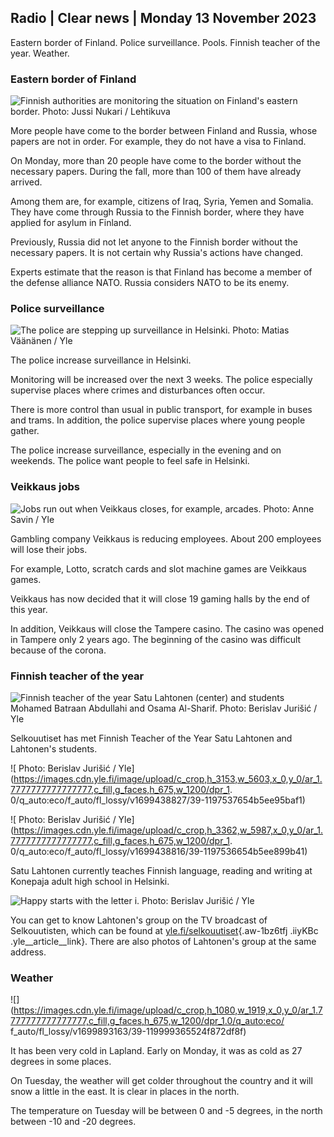 ## Radio \| Clear news \| Monday 13 November 2023

Eastern border of Finland. Police surveillance. Pools. Finnish teacher of the year. Weather.

### Eastern border of Finland

![Finnish authorities are monitoring the situation on Finland's eastern border. Photo: Jussi Nukari / Lehtikuva](https://images.cdn.yle.fi/image/upload/c_crop,h_2880,w_5120,x_0,y_171/ar_1.7777777777777777,c_fill,g_faces,h_675,w_1200/dpr_1.0/q_auto:eco/f_auto/fl_lossy/v1699859472/39-11996406551cb5a3d93a)

More people have come to the border between Finland and Russia, whose papers are not in order. For example, they do not have a visa to Finland.

On Monday, more than 20 people have come to the border without the necessary papers. During the fall, more than 100 of them have already arrived.

Among them are, for example, citizens of Iraq, Syria, Yemen and Somalia. They have come through Russia to the Finnish border, where they have applied for asylum in Finland.

Previously, Russia did not let anyone to the Finnish border without the necessary papers. It is not certain why Russia's actions have changed.

Experts estimate that the reason is that Finland has become a member of the defense alliance NATO. Russia considers NATO to be its enemy.

### Police surveillance

![The police are stepping up surveillance in Helsinki. Photo: Matias Väänänen / Yle](https://images.cdn.yle.fi/image/upload/c_crop,h_2889,w_5148,x_0,y_107/ar_1.7777777777777777,c_fill,g_faces,h_675,w_1200/dpr_1.0/q_auto:eco/f_auto/fl_lossy/v1697807957/39-11771286512a4e83c1e1)

The police increase surveillance in Helsinki.

Monitoring will be increased over the next 3 weeks. The police especially supervise places where crimes and disturbances often occur.

There is more control than usual in public transport, for example in buses and trams. In addition, the police supervise places where young people gather.

The police increase surveillance, especially in the evening and on weekends. The police want people to feel safe in Helsinki.

### Veikkaus jobs

![Jobs run out when Veikkaus closes, for example, arcades. Photo: Anne Savin / Yle](https://images.cdn.yle.fi/image/upload/c_crop,h_1928,w_3427,x_567,y_428/ar_1.7777777777777777,c_fill,g_faces,h_675,w_1200/dpr_1.0/q_auto:eco/f_auto/fl_lossy/v1633956464/39-86542961643200866ed)

Gambling company Veikkaus is reducing employees. About 200 employees will lose their jobs.

For example, Lotto, scratch cards and slot machine games are Veikkaus games.

Veikkaus has now decided that it will close 19 gaming halls by the end of this year.

In addition, Veikkaus will close the Tampere casino. The casino was opened in Tampere only 2 years ago. The beginning of the casino was difficult because of the corona.

### Finnish teacher of the year

![Finnish teacher of the year Satu Lahtonen (center) and students Mohamed Batraan Abdullahi and Osama Al-Sharif. Photo: Berislav Jurišić / Yle](https://images.cdn.yle.fi/image/upload/c_crop,h_2982,w_5300,x_0,y_0/ar_1.7777777777777777,c_fill,g_faces,h_675,w_1200/dpr_1.0/q_auto:eco/f_auto/fl_lossy/v1699438785/39-1197531654b5ee49bf1f)

Selkouutiset has met Finnish Teacher of the Year Satu Lahtonen and Lahtonen's students.

![ Photo: Berislav Jurišić / Yle](https://images.cdn.yle.fi/image/upload/c_crop,h_3153,w_5603,x_0,y_0/ar_1.7777777777777777,c_fill,g_faces,h_675,w_1200/dpr_1. 0/q_auto:eco/f_auto/fl_lossy/v1699438827/39-1197537654b5ee95baf1)

![ Photo: Berislav Jurišić / Yle](https://images.cdn.yle.fi/image/upload/c_crop,h_3362,w_5987,x_0,y_0/ar_1.7777777777777777,c_fill,g_faces,h_675,w_1200/dpr_1. 0/q_auto:eco/f_auto/fl_lossy/v1699438816/39-1197536654b5ee899b41)

Satu Lahtonen currently teaches Finnish language, reading and writing at Konepaja adult high school in Helsinki.

![Happy starts with the letter i. Photo: Berislav Jurišić / Yle](https://images.cdn.yle.fi/image/upload/c_crop,h_3362,w_5987,x_0,y_0/ar_1.7777777777777777,c_fill,g_faces,h_675,w_1200/dpr_1.0/q_auto:eco/f_auto/fl_lossy/v1699438816/39-1197535654b5ee7e3b58)

You can get to know Lahtonen's group on the TV broadcast of Selkouutisten, which can be found at [yle.fi/selkouutiset](https://yle.fi/selkouutiset){.aw-1bz6tfj .iiyKBc .yle__article__link}. There are also photos of Lahtonen's group at the same address.

### Weather

![](https://images.cdn.yle.fi/image/upload/c_crop,h_1080,w_1919,x_0,y_0/ar_1.7777777777777777,c_fill,g_faces,h_675,w_1200/dpr_1.0/q_auto:eco/ f_auto/fl_lossy/v1699893163/39-119999365524f872df8f)

It has been very cold in Lapland. Early on Monday, it was as cold as 27 degrees in some places.

On Tuesday, the weather will get colder throughout the country and it will snow a little in the east. It is clear in places in the north.

The temperature on Tuesday will be between 0 and -5 degrees, in the north between -10 and -20 degrees.
